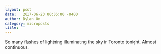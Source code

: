 ```yaml
---
layout: post
date:   2017-06-23 00:06:00 -0400
author: Dylan On
category: microposts
title: ""
---
```


So many flashes of lightning illuminating the sky in Toronto tonight. Almost continuous.